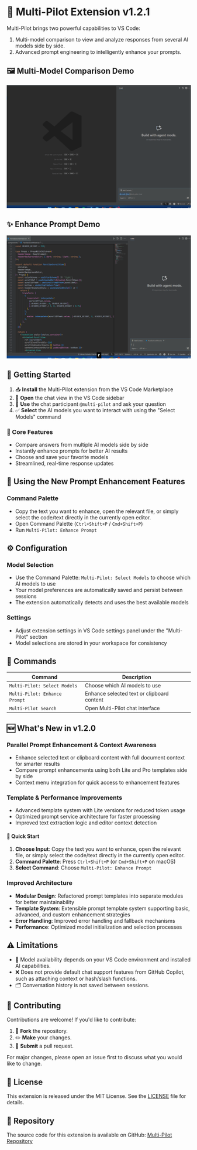 # 🚀 Multi-Pilot Extension v1.2.1

Multi-Pilot brings two powerful capabilities to VS Code:

1. Multi-model comparison to view and analyze responses from several AI models side by side.
2. Advanced prompt engineering to intelligently enhance your prompts.

## 🖼️ Multi-Model Comparison Demo

![Multi-Model Comparison in Action](images/multi-model.gif)

## ✨ Enhance Prompt Demo

![Enhance Prompt Feature in Action](images/enhance-prompt.gif)


## 🚀 Getting Started

1. 📥 **Install** the Multi-Pilot extension from the VS Code Marketplace
2. 📂 **Open** the chat view in the VS Code sidebar
3. 💬 **Use** the chat participant `@multi-pilot` and ask your question
4. ✅ **Select** the AI models you want to interact with using the "Select Models" command


### 🌟 Core Features
- Compare answers from multiple AI models side by side
- Instantly enhance prompts for better AI results
- Choose and save your favorite models
- Streamlined, real-time response updates

## 🎯 Using the New Prompt Enhancement Features

### Command Palette
- Copy the text you want to enhance, open the relevant file, or simply select the code/text directly in the currently open editor.
- Open Command Palette (`Ctrl+Shift+P` / `Cmd+Shift+P`)
- Run `Multi-Pilot: Enhance Prompt`

## ⚙️ Configuration

### Model Selection
- Use the Command Palette: `Multi-Pilot: Select Models` to choose which AI models to use
- Your model preferences are automatically saved and persist between sessions
- The extension automatically detects and uses the best available models

### Settings
- Adjust extension settings in VS Code settings panel under the "Multi-Pilot" section
- Model selections are stored in your workspace for consistency

## 🔧 Commands

| Command | Description |
|---------|-------------|
| `Multi-Pilot: Select Models` | Choose which AI models to use | 
| `Multi-Pilot: Enhance Prompt` | Enhance selected text or clipboard content |
| `Multi-Pilot Search` | Open Multi-Pilot chat interface |


## 🆕 What's New in v1.2.0

### Parallel Prompt Enhancement & Context Awareness
- Enhance selected text or clipboard content with full document context for smarter results
- Compare prompt enhancements using both Lite and Pro templates side by side
- Context menu integration for quick access to enhancement features

### Template & Performance Improvements
- Advanced template system with Lite versions for reduced token usage
- Optimized prompt service architecture for faster processing
- Improved text extraction logic and editor context detection


#### 🚀 Quick Start
1. **Choose Input**: Copy the text you want to enhance, open the relevant file, or simply select the code/text directly in the currently open editor.
2. **Command Palette**: Press `Ctrl+Shift+P` (or `Cmd+Shift+P` on macOS)
3. **Select Command**: Choose `Multi-Pilot: Enhance Prompt`


### Improved Architecture
- **Modular Design**: Refactored prompt templates into separate modules for better maintainability
- **Template System**: Extensible prompt template system supporting basic, advanced, and custom enhancement strategies
- **Error Handling**: Improved error handling and fallback mechanisms
- **Performance**: Optimized model initialization and selection processes


## ⚠️ Limitations

- 🚫 Model availability depends on your VS Code environment and installed AI capabilities.
- ❌ Does not provide default chat support features from GitHub Copilot, such as attaching context or hash/slash functions.
- 🗂️ Conversation history is not saved between sessions.

## 🤝 Contributing

Contributions are welcome! If you'd like to contribute:
1. 🍴 **Fork** the repository.
2. ✏️ **Make** your changes.
3. 🔄 **Submit** a pull request.

For major changes, please open an issue first to discuss what you would like to change.

## 📜 License

This extension is released under the MIT License. See the [LICENSE](./LICENSE) file for details.

## 📂 Repository

The source code for this extension is available on GitHub: [Multi-Pilot Repository](https://github.com/xtharakax/multi-pilot.git)
